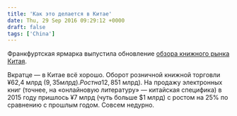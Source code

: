 ```yaml
---
title: 'Как это делается в Китае'
date: Thu, 29 Sep 2016 09:29:12 +0000
draft: false
tags: ['China']
---
```


Франкфуртская ярмарка выпустила обновление [обзора книжного рынка Китая](http://www.buchmesse.de/images/fbm/dokumente-ua-pdfs/2016/white_paper_chinese_book_market_report_update_2016_new_58110.pdf).

Вкратце — в Китае всё хорошо. Оборот розничной книжной торговли ¥62,4 млрд ($9,35 млрд). Рост на 12,8% за последний год. Рынок цифрового контента, правда, в 5 раз больше — ¥339 млрд ($51 млрд). На продажу электронных книг (точнее, на «онлайновую литературу» — китайская специфика) в 2015 году пришлось ¥7 млрд (чуть больше $1 млрд) с ростом на 25% по сравнению с прошлым годом. Совсем недурно.